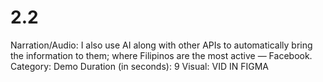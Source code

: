 # 2.2

Narration/Audio: I also use AI along with other APIs to automatically bring the information to them; where Filipinos are the most active — Facebook.
Category: Demo
Duration (in seconds): 9
Visual: VID IN FIGMA